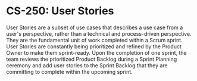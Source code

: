 # CS-250: User Stories
User Stories are a subset of use cases that describes a use case from a user's perspective, rather than a technical and process-driven perspective. They are the fundamental unit of work completed within a Scrum sprint. User Stories are constantly being prioritized and refined by the Product Owner to make them sprint-ready. Upon the completion of one sprint, the team reviews the prioritized Product Backlog during a Sprint Planning ceremony and add user stories to the Sprint Backlog that they are committing to complete within the upcoming sprint.
